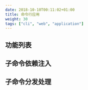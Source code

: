 ```yaml
---
date: 2018-10-10T00:11:02+01:00
title: 命令行应用
weight: 30
tags: ["cli", "web", "application"]
---
```



## 功能列表

## 子命令依赖注入

## 子命令分发处理